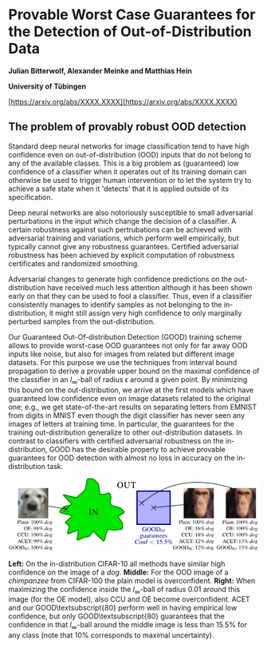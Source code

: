 # Provable Worst Case Guarantees for the Detection of Out-of-Distribution Data

**Julian Bitterwolf, Alexander Meinke and Matthias Hein**

**University of Tübingen**

[https://arxiv.org/abs/XXXX.XXXX](https://arxiv.org/abs/XXXX.XXXX)

## The problem of provably robust OOD detection

Standard deep neural networks for image classification tend to have high confidence even on out-of-distribution (OOD) inputs that do not belong to any of the available classes.
This is a big problem as (guaranteed) low confidence of a classifier when it operates out of its training domain can otherwise be used to trigger human intervention or to let the system try to achieve a safe state when it 'detects' that it is applied outside of its specification.

Deep neural networks are also notoriously susceptible to small adversarial perturbations in the  input which change the decision of a classifier. A certain robustness against such pertrubations can be achieved with adversarial training and variations, which perform well empirically, but typically cannot give any robustness guarantees. Certified adversarial robustness has been achieved by explicit computation of robustness certificates and randomized smoothing. 

Adversarial changes to generate high confidence predictions on the out-distribution have received much less attention although it has been shown early on that they can be used to fool a classifier. Thus, even if a classifier consistently manages to identify samples as not belonging to the in-distribution, it might still assign very high confidence to only marginally perturbed samples from the out-distribution.

Our Guaranteed Out-Of-distribution Detection (GOOD) training scheme allows to provide worst-case OOD guarantees not only for far away OOD inputs like noise, but also for images from related but different image datasets. 
For this purpose we use the techniques from interval bound propagation to derive a provable upper bound on the maximal confidence of the classifier in an $l_\infty$-ball of radius $\epsilon$ around a given point. By minimizing this bound on the out-distribution, we arrive at the first models which have guaranteed low confidence even on image datasets related to the original one; e.g., we get state-of-the-art results on separating letters from EMNIST from digits in MNIST even though the digit classifier has never seen any images of letters at training time. In particular, the guarantees for the training out-distribution generalize to other out-distribution datasets. In contrast to classifiers with certified adversarial robustness on the in-distribution, GOOD has the desirable property to achieve provable guarantees for OOD detection with almost no loss in accuracy on the in-distribution task.

<p align="center"><img src="readme_imgs/figure1.png" width="650"></p>

**Left:** On the in-distribution CIFAR-10 all methods have similar high confidence on the image of a *dog*. **Middle:** For the OOD image of a *chimpanzee* from CIFAR-100 the plain model is overconfident. **Right:** When maximizing the confidence inside the $l_\infty$-ball of radius $0.01$ around this image (for the OE model), also CCU and OE become overconfident. ACET and our GOOD\textsubscript{80} perform well in having empirical low confidence, but only GOOD\textsubscript{80} guarantees that the confidence in that $l_\infty$-ball around the middle image is less than 15.5\% for any class (note that $10\%$ corresponds to maximal uncertainty).

## 